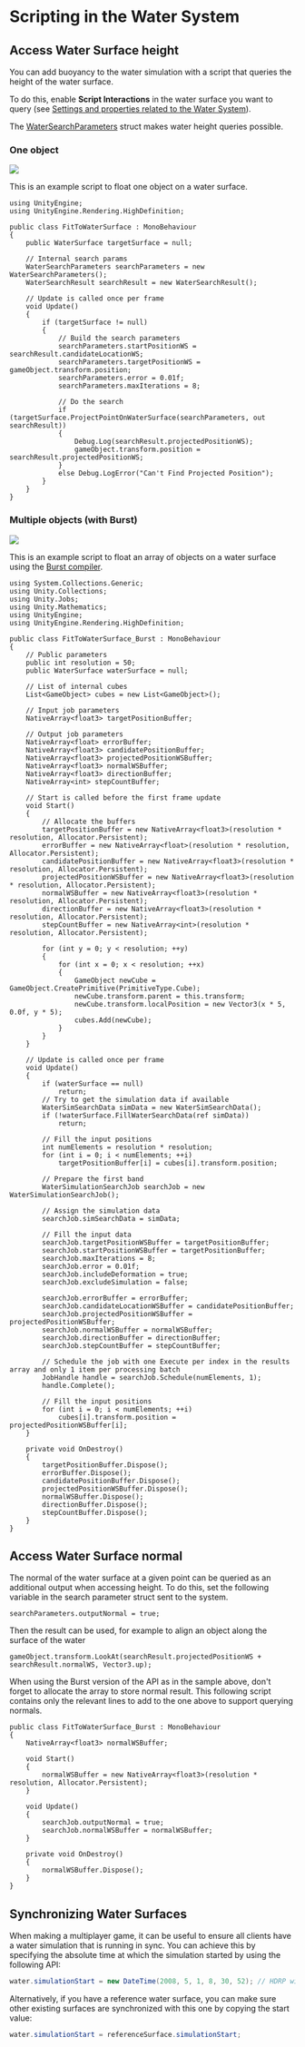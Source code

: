 # Scripting in the Water System

## Access Water Surface height

You can add buoyancy to the water simulation with a script that queries the height of the water surface.

To do this, enable **Script Interactions** in the water surface you want to query (see [Settings and properties related to the Water System](settings-and-properties-related-to-the-water-system.md#scriptinteractions)).

The [WaterSearchParameters](https://docs.unity3d.com/Packages/com.unity.render-pipelines.high-definition@14.0/api/UnityEngine.Rendering.HighDefinition.WaterSearchParameters.html) struct makes water height queries possible.

### One object

![](Images/water-22.2-onebuoyancy.png)<br/>

This is an example script to float one object on a water surface.

```
using UnityEngine;
using UnityEngine.Rendering.HighDefinition;

public class FitToWaterSurface : MonoBehaviour
{
    public WaterSurface targetSurface = null;

    // Internal search params
    WaterSearchParameters searchParameters = new WaterSearchParameters();
    WaterSearchResult searchResult = new WaterSearchResult();

    // Update is called once per frame
    void Update()
    {
        if (targetSurface != null)
        {
            // Build the search parameters
            searchParameters.startPositionWS = searchResult.candidateLocationWS;
            searchParameters.targetPositionWS = gameObject.transform.position;
            searchParameters.error = 0.01f;
            searchParameters.maxIterations = 8;

            // Do the search
            if (targetSurface.ProjectPointOnWaterSurface(searchParameters, out searchResult))
            {
                Debug.Log(searchResult.projectedPositionWS);
                gameObject.transform.position = searchResult.projectedPositionWS;
            }
            else Debug.LogError("Can't Find Projected Position");
        }
    }
}
```


### Multiple objects (with Burst)

![](Images/water-22.2-multibuoyancy.png)<br/>

This is an example script to float an array of objects on a water surface using the [Burst compiler](https://docs.unity3d.com/Packages/com.unity.burst@1.8/manual/index.html).


```
using System.Collections.Generic;
using Unity.Collections;
using Unity.Jobs;
using Unity.Mathematics;
using UnityEngine;
using UnityEngine.Rendering.HighDefinition;

public class FitToWaterSurface_Burst : MonoBehaviour
{
    // Public parameters
    public int resolution = 50;
    public WaterSurface waterSurface = null;

    // List of internal cubes
    List<GameObject> cubes = new List<GameObject>();

    // Input job parameters
    NativeArray<float3> targetPositionBuffer;

    // Output job parameters
    NativeArray<float> errorBuffer;
    NativeArray<float3> candidatePositionBuffer;
    NativeArray<float3> projectedPositionWSBuffer;
    NativeArray<float3> normalWSBuffer;
    NativeArray<float3> directionBuffer;
    NativeArray<int> stepCountBuffer;

    // Start is called before the first frame update
    void Start()
    {
        // Allocate the buffers
        targetPositionBuffer = new NativeArray<float3>(resolution * resolution, Allocator.Persistent);
        errorBuffer = new NativeArray<float>(resolution * resolution, Allocator.Persistent);
        candidatePositionBuffer = new NativeArray<float3>(resolution * resolution, Allocator.Persistent);
        projectedPositionWSBuffer = new NativeArray<float3>(resolution * resolution, Allocator.Persistent);
        normalWSBuffer = new NativeArray<float3>(resolution * resolution, Allocator.Persistent);
        directionBuffer = new NativeArray<float3>(resolution * resolution, Allocator.Persistent);
        stepCountBuffer = new NativeArray<int>(resolution * resolution, Allocator.Persistent);

        for (int y = 0; y < resolution; ++y)
        {
            for (int x = 0; x < resolution; ++x)
            {
                GameObject newCube = GameObject.CreatePrimitive(PrimitiveType.Cube);
                newCube.transform.parent = this.transform;
                newCube.transform.localPosition = new Vector3(x * 5, 0.0f, y * 5);
                cubes.Add(newCube);
            }
        }
    }

    // Update is called once per frame
    void Update()
    {
        if (waterSurface == null)
            return;
        // Try to get the simulation data if available
        WaterSimSearchData simData = new WaterSimSearchData();
        if (!waterSurface.FillWaterSearchData(ref simData))
            return;

        // Fill the input positions
        int numElements = resolution * resolution;
        for (int i = 0; i < numElements; ++i)
            targetPositionBuffer[i] = cubes[i].transform.position;

        // Prepare the first band
        WaterSimulationSearchJob searchJob = new WaterSimulationSearchJob();

        // Assign the simulation data
        searchJob.simSearchData = simData;

        // Fill the input data
        searchJob.targetPositionWSBuffer = targetPositionBuffer;
        searchJob.startPositionWSBuffer = targetPositionBuffer;
        searchJob.maxIterations = 8;
        searchJob.error = 0.01f;
        searchJob.includeDeformation = true;
        searchJob.excludeSimulation = false;

        searchJob.errorBuffer = errorBuffer;
        searchJob.candidateLocationWSBuffer = candidatePositionBuffer;
        searchJob.projectedPositionWSBuffer = projectedPositionWSBuffer;
        searchJob.normalWSBuffer = normalWSBuffer;
        searchJob.directionBuffer = directionBuffer;
        searchJob.stepCountBuffer = stepCountBuffer;

        // Schedule the job with one Execute per index in the results array and only 1 item per processing batch
        JobHandle handle = searchJob.Schedule(numElements, 1);
        handle.Complete();

        // Fill the input positions
        for (int i = 0; i < numElements; ++i)
            cubes[i].transform.position = projectedPositionWSBuffer[i];
    }

    private void OnDestroy()
    {
        targetPositionBuffer.Dispose();
        errorBuffer.Dispose();
        candidatePositionBuffer.Dispose();
        projectedPositionWSBuffer.Dispose();
        normalWSBuffer.Dispose();
        directionBuffer.Dispose();
        stepCountBuffer.Dispose();
    }
}

```

## Access Water Surface normal

The normal of the water surface at a given point can be queried as an additional output when accessing height. To do this, set the following variable in the search parameter struct sent to the system.
```
searchParameters.outputNormal = true;
```

Then the result can be used, for example to align an object along the surface of the water
```
gameObject.transform.LookAt(searchResult.projectedPositionWS + searchResult.normalWS, Vector3.up);
```

When using the Burst version of the API as in the sample above, don't forget to allocate the array to store normal result.
This following script contains only the relevant lines to add to the one above to support querying normals.
```
public class FitToWaterSurface_Burst : MonoBehaviour
{
    NativeArray<float3> normalWSBuffer;

    void Start()
    {
        normalWSBuffer = new NativeArray<float3>(resolution * resolution, Allocator.Persistent);
    }

    void Update()
    {
        searchJob.outputNormal = true;
        searchJob.normalWSBuffer = normalWSBuffer;
    }

    private void OnDestroy()
    {
        normalWSBuffer.Dispose();
    }
}
```

## Synchronizing Water Surfaces

When making a multiplayer game, it can be useful to ensure all clients have a water simulation that is running in sync.
You can achieve this by specifying the absolute time at which the simulation started by using the following API:

```cs
water.simulationStart = new DateTime(2008, 5, 1, 8, 30, 52); // HDRP will compute the water simulation as if the program started at that time
```

Alternatively, if you have a reference water surface, you can make sure other existing surfaces are synchronized with this one by copying the start value:

```cs
water.simulationStart = referenceSurface.simulationStart;
```
